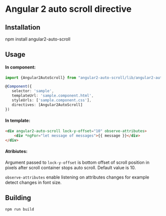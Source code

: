 # Angular 2 auto scroll directive

## Installation
npm install angular2-auto-scroll

## Usage

#### In component:

```typescript
import {Angular2AutoScroll} from "angular2-auto-scroll/lib/angular2-auto-scroll.directive";

@Component({
   selector: 'sample',
   templateUrl: 'sample.component.html',
   styleUrls: ['sample.component.css'],
   directives: [Angular2AutoScroll]
})
```

#### In template:

```html
<div angular2-auto-scroll lock-y-offset="10" observe-attributes>
    <div *ngFor="let message of messages">{{ message }}</div>
</div>
```

#### Atribiutes:
 
Argument passed to `lock-y-offset` is bottom offset of scroll position in pixels after scroll container stops auto scroll. Default value is 10.

`observe-attributes` enable listening on attributes changes for example detect changes in font size.
## Building

```
npm run build
```
